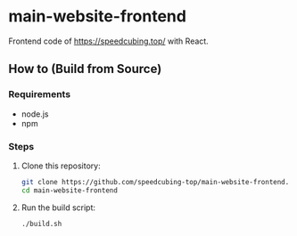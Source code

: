# main-website-frontend

Frontend code of https://speedcubing.top/ with React.

## How to (Build from Source)

### Requirements

- node.js
- npm

### Steps

1. Clone this repository:
   ```bash
   git clone https://github.com/speedcubing-top/main-website-frontend.git
   cd main-website-frontend
   ```
2. Run the build script:
   ```bash
   ./build.sh
   ```
